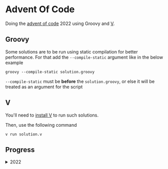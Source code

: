 # Advent Of Code

Doing the [advent of code](https://adventofcode.com) 2022 using Groovy and [V](https://github.com/vlang/v).

## Groovy
Some solutions are to be run using static compilation for better performance. For that add the `--compile-static`
argument like in the below example

```shell
groovy --compile-static solution.groovy
```

`--compile-static` must be **before** the `solution.groovy`, or else it will be treated as an argument for the script

## V

You'll need to [install V](https://github.com/vlang/v#installing-v-from-source) to run such solutions.

Then, use the following command
```shell
v run solution.v
```

## Progress
<details>
  <summary>2022</summary>

| Day | Part 1<br/>Groovy   | Part 2<br/>Groovy  | Part 1<br/>V       | Part 2<br/>V       |
|-----|---------------------|--------------------|--------------------|--------------------|
| 1   | :white_check_mark:	 | :white_check_mark: | :white_check_mark: | :white_check_mark: |
| 2   | :white_check_mark:  | :white_check_mark: | :x:                | :x:                |
| 3   | :white_check_mark:  | :white_check_mark: | :x:                | :x:                |
| 4   | :white_check_mark:  | :white_check_mark: | :x:                | :x:                |
| 5   | :white_check_mark:  | :white_check_mark: | :x:                | :x:                |
| 6   | :white_check_mark:  | :white_check_mark: | :x:                | :x:                |
| 7   | :white_check_mark:  | :white_check_mark: | :x:                | :x:                |
| 8   | :white_check_mark:  | :white_check_mark: | :x:                | :x:                |
| 9   | :white_check_mark:  | :white_check_mark: | :x:                | :x:                |
| 10  | :white_check_mark:  | :white_check_mark: | :x:                | :x:                |
| 11  | :white_check_mark:  | :white_check_mark: | :x:                | :x:                |
| 12  | :white_check_mark:  | :white_check_mark: | :x:                | :x:                |
| 13  | :white_check_mark:  | :white_check_mark: | :x:                | :x:                |
| 14  | :white_check_mark:  | :white_check_mark: | :x:                | :x:                |
| 15  | :white_check_mark:  | :x:                | :x:                | :x:                |
| 16  | :white_check_mark:  | :white_check_mark: | :x:                | :x:                |
| 17  | :white_check_mark:  | :x:                | :x:                | :x:                |

</details>
